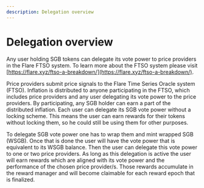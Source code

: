 ```yaml
---
description: Delegation overview
---
```


# Delegation overview

Any user holding SGB tokens can delegate its vote power to price providers in the Flare FTSO system. To learn more about the FTSO system please visit [https://flare.xyz/ftso-a-breakdown/](https://flare.xyz/ftso-a-breakdown/).

Price providers submit price signals to the Flare Time Series Oracle system (FTSO). Inflation is distributed to anyone participating in the FTSO, which includes price providers and any user delegating its vote power to the price providers. By participating, any SGB holder can earn a part of the distributed inflation. Each user can delegate its SGB vote power without a locking scheme. This means the user can earn rewards for their tokens without locking them, so he could still be using them for other purposes.

To delegate SGB vote power one has to wrap them and mint wrapped SGB (WSGB). Once that is done the user will have the vote power that is equivalent to its WSGB balance. Then the user can delegate this vote power to one or two price providers. As long as this delegation is active the user will earn rewards which are aligned with its vote power and the performance of the chosen price provider/s. Those rewards accumulate in the reward manager and will become claimable for each reward epoch that is finalized.
